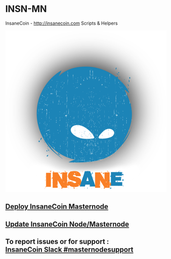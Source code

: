 # INSN-MN
InsaneCoin - http://insanecoin.com 
Scripts &amp; Helpers

![InsaneCoin](/images/INSN.png)
## [Deploy InsaneCoin Masternode](INSN-MN/Deploy.md)

## [Update InsaneCoin Node/Masternode](INSN-MN/Update.md)

## To report issues or for support : <br> [InsaneCoin Slack #masternodesupport](https://insanecointeam.slack.com/messages/C5A3DT42J)
